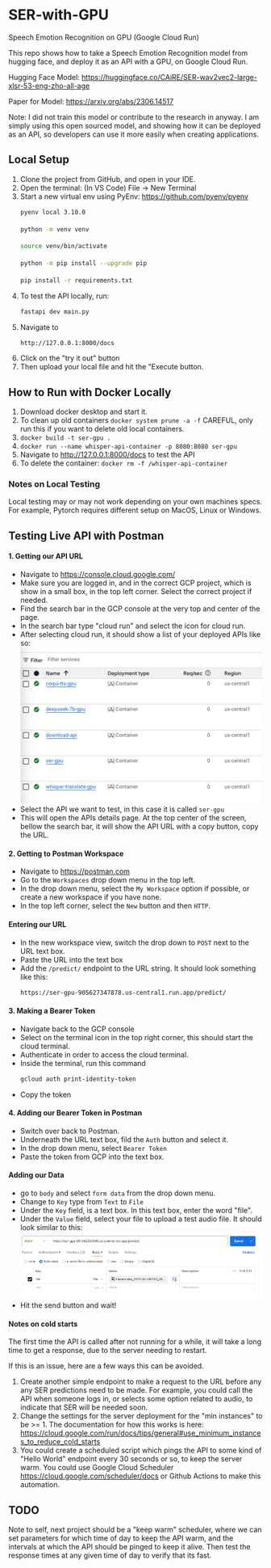 # SER-with-GPU
Speech Emotion Recognition on GPU (Google Cloud Run)

This repo shows how to take a Speech Emotion Recognition model from hugging face, and deploy it as an API with a GPU, on Google Cloud Run. 

Hugging Face Model: https://huggingface.co/CAiRE/SER-wav2vec2-large-xlsr-53-eng-zho-all-age

Paper for Model: https://arxiv.org/abs/2306.14517

Note: I did not train this model or contribute to the research in anyway. I am simply using this open sourced model, and showing how it can be deployed as an API, so developers can use it more easily when creating applications. 


## Local Setup
1. Clone the project from GitHub, and open in your IDE. 
2. Open the terminal: (In VS Code) File -> New Terminal
3. Start a new virtual env using PyEnv: https://github.com/pyenv/pyenv
    ```bash
    pyenv local 3.10.0

    python -m venv venv

    source venv/bin/activate

    python -m pip install --upgrade pip

    pip install -r requirements.txt
    ```
4. To test the API locally, run:
    ```bash
    fastapi dev main.py  
    ```
5. Navigate to 
    ```bash
    http://127.0.0.1:8000/docs
    ```
6. Click on the "try it out" button
7. Then upload your local file and hit the "Execute button.

## How to Run with Docker Locally

1. Download docker desktop and start it. 
2. To clean up old containers ```docker system prune -a -f``` CAREFUL, only run this if you want to delete old local containers. 
3. ```docker build -t ser-gpu .```
4. ```docker run --name whisper-api-container -p 8080:8080 ser-gpu```
5. Navigate to http://127.0.0.1:8000/docs to test the API
5. To delete the container: ```docker rm -f /whisper-api-container```

### Notes on Local Testing

Local testing may or may not work depending on your own machines specs. For example, Pytorch requires different setup on MacOS, Linux or Windows. 

## Testing Live API with Postman

#### 1. Getting our API URL
- Navigate to https://console.cloud.google.com/
- Make sure you are logged in, and in the correct GCP project, which is show in a small box, in the top left corner. Select the correct project if needed. 
- Find the search bar in the GCP console at the very top and center of the page. 
- In the search bar type "cloud run" and select the icon for cloud run. 
- After selecting cloud run, it should show a list of your deployed APIs like so: 
    ![Alt text](docs/apis.png)
- Select the API we want to test, in this case it is called ```ser-gpu```
- This will open the APIs details page. At the top center of the screen, bellow the search bar, it will show the API URL with a copy button, copy the URL. 


#### 2. Getting to Postman Workspace
- Navigate to https://postman.com
- Go to the ```Workspaces``` drop down menu in the top left. 
- In the drop down menu, select the ```My Workspace``` option if possible, or create a new workspace if you have none. 
- In the top left corner, select the ```New``` button and then  ```HTTP```. 

#### Entering our URL
- In the new workspace view, switch the drop down to ```POST``` next to the URL text box. 
- Paste the URL into the text box
- Add the ```/predict/``` endpoint to the URL string. It should look something like this:
    ```bash
    https://ser-gpu-905627347878.us-central1.run.app/predict/
    ```

#### 3. Making a Bearer Token
- Navigate back to the GCP console
- Select on the terminal icon in the top right corner, this should start the cloud terminal. 
- Authenticate in order to access the cloud terminal. 
- Inside the terminal, run this command 
    ```bash
    gcloud auth print-identity-token
    ```
- Copy the token

#### 4. Adding our Bearer Token in Postman
- Switch over back to Postman. 
- Underneath the URL text box, fild the ```Auth``` button and select it. 
- In the drop down menu, select ```Bearer Token```
- Paste the token from GCP into the text box. 

#### Adding our Data
- go to ```body``` and select ```form data``` from the drop down menu.
- Change to ```Key``` type from ```Text``` to ```File```
- Under the ```Key``` field, is a text box. In this text box, enter the word "file". 
- Under the ```Value``` field, select your file to upload a test audio file. It should look similar to this:
    ![Alt text](docs/postman.png)
- Hit the send button and wait!

#### Notes on cold starts

The first time the API is called after not running for a while, it will take a long time to get a response, due to the server needing to restart. 

If this is an issue, here are a few ways this can be avoided. 
1. Create another simple endpoint to make a request to the URL before any any SER predictions need to be made. For example, you could call the API when someone logs in, or selects some option related to audio, to indicate that SER will be needed soon. 
2. Change the settings for the server deployment for the "min instances" to be >= 1. The documentation for how this works is here: https://cloud.google.com/run/docs/tips/general#use_minimum_instances_to_reduce_cold_starts 
3. You could create a scheduled script which pings the API to some kind of "Hello World" endpoint every 30 seconds or so, to keep the server warm. You could use Google Cloud Scheduler https://cloud.google.com/scheduler/docs or Github Actions to make this automation. 


## TODO
Note to self, next project should be a "keep warm" scheduler, where we can set parameters for which time of day to keep the API warm, and the intervals at which the API should be pinged to keep it alive. Then test the response times at any given time of day to verify that its fast. 


